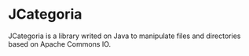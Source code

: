# JCategoria
JCategoria is a library writed on Java to manipulate files and directories based on Apache Commons IO.

